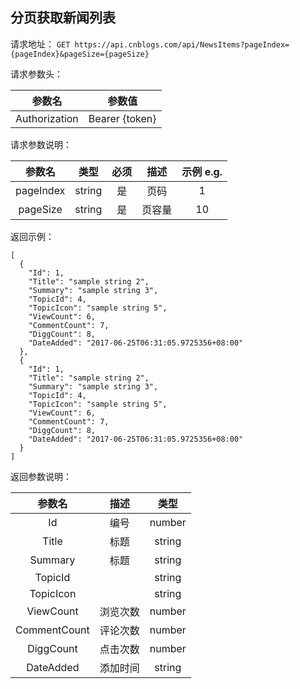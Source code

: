 ## 分页获取新闻列表

请求地址：
`GET https://api.cnblogs.com/api/NewsItems?pageIndex={pageIndex}&pageSize={pageSize}`



请求参数头：


|参数名|参数值|
|:---:|:---:|
|Authorization|Bearer {token}|


请求参数说明：

|参数名|类型|必须|描述|示例 e.g.|
|:---:|:---:|:---:|:---:|:---:|
|pageIndex|string|是|页码|1|
|pageSize|string|是|页容量|10|




返回示例：
```
[
  {
    "Id": 1,
    "Title": "sample string 2",
    "Summary": "sample string 3",
    "TopicId": 4,
    "TopicIcon": "sample string 5",
    "ViewCount": 6,
    "CommentCount": 7,
    "DiggCount": 8,
    "DateAdded": "2017-06-25T06:31:05.9725356+08:00"
  },
  {
    "Id": 1,
    "Title": "sample string 2",
    "Summary": "sample string 3",
    "TopicId": 4,
    "TopicIcon": "sample string 5",
    "ViewCount": 6,
    "CommentCount": 7,
    "DiggCount": 8,
    "DateAdded": "2017-06-25T06:31:05.9725356+08:00"
  }
]
```
返回参数说明：

|参数名|描述|类型|
|:---:|:---:|:---:|
|Id|编号|number|
|Title|标题|string|
|Summary|标题|string|
|TopicId||string|
|TopicIcon||string|
|ViewCount|浏览次数|number|
|CommentCount|评论次数|number|
|DiggCount|点击次数|number|
|DateAdded|添加时间|string|